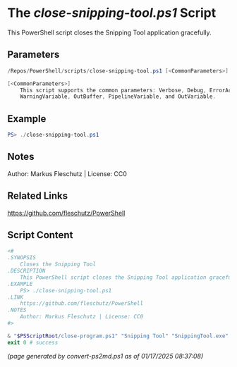 The *close-snipping-tool.ps1* Script
===========================

This PowerShell script closes the Snipping Tool application gracefully.

Parameters
----------
```powershell
/Repos/PowerShell/scripts/close-snipping-tool.ps1 [<CommonParameters>]

[<CommonParameters>]
    This script supports the common parameters: Verbose, Debug, ErrorAction, ErrorVariable, WarningAction, 
    WarningVariable, OutBuffer, PipelineVariable, and OutVariable.
```

Example
-------
```powershell
PS> ./close-snipping-tool.ps1

```

Notes
-----
Author: Markus Fleschutz | License: CC0

Related Links
-------------
https://github.com/fleschutz/PowerShell

Script Content
--------------
```powershell
<#
.SYNOPSIS
	Closes the Snipping Tool
.DESCRIPTION
	This PowerShell script closes the Snipping Tool application gracefully.
.EXAMPLE
	PS> ./close-snipping-tool.ps1
.LINK
	https://github.com/fleschutz/PowerShell
.NOTES
	Author: Markus Fleschutz | License: CC0
#>

& "$PSScriptRoot/close-program.ps1" "Snipping Tool" "SnippingTool.exe" ""
exit 0 # success
```

*(page generated by convert-ps2md.ps1 as of 01/17/2025 08:37:08)*
